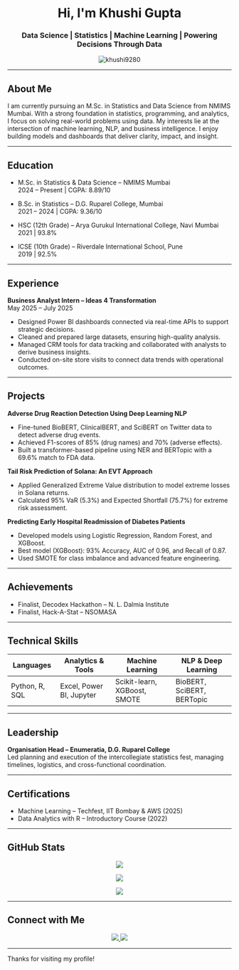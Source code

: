 <h1 align="center">Hi, I'm Khushi Gupta</h1>
<h3 align="center">Data Science | Statistics | Machine Learning | Powering Decisions Through Data</h3>

<p align="center">
  <img src="https://komarev.com/ghpvc/?username=khushi9280&label=Profile%20views&color=0e75b6&style=flat" alt="khushi9280" />
</p>

---

## About Me

I am currently pursuing an M.Sc. in Statistics and Data Science from NMIMS Mumbai. With a strong foundation in statistics, programming, and analytics, I focus on solving real-world problems using data. My interests lie at the intersection of machine learning, NLP, and business intelligence. I enjoy building models and dashboards that deliver clarity, impact, and insight.

---

## Education

- M.Sc. in Statistics & Data Science – NMIMS Mumbai  
  2024 – Present | CGPA: 8.89/10

- B.Sc. in Statistics – D.G. Ruparel College, Mumbai  
  2021 – 2024 | CGPA: 9.36/10

- HSC (12th Grade) – Arya Gurukul International College, Navi Mumbai  
  2021 | 93.8%

- ICSE (10th Grade) – Riverdale International School, Pune  
  2019 | 92.5%

---

## Experience

**Business Analyst Intern – Ideas 4 Transformation**  
May 2025 – July 2025  
- Designed Power BI dashboards connected via real-time APIs to support strategic decisions.  
- Cleaned and prepared large datasets, ensuring high-quality analysis.  
- Managed CRM tools for data tracking and collaborated with analysts to derive business insights.  
- Conducted on-site store visits to connect data trends with operational outcomes.

---

## Projects

**Adverse Drug Reaction Detection Using Deep Learning NLP**  
- Fine-tuned BioBERT, ClinicalBERT, and SciBERT on Twitter data to detect adverse drug events.  
- Achieved F1-scores of 85% (drug names) and 70% (adverse effects).  
- Built a transformer-based pipeline using NER and BERTopic with a 69.6% match to FDA data.

**Tail Risk Prediction of Solana: An EVT Approach**  
- Applied Generalized Extreme Value distribution to model extreme losses in Solana returns.  
- Calculated 95% VaR (5.3%) and Expected Shortfall (75.7%) for extreme risk assessment.

**Predicting Early Hospital Readmission of Diabetes Patients**  
- Developed models using Logistic Regression, Random Forest, and XGBoost.  
- Best model (XGBoost): 93% Accuracy, AUC of 0.96, and Recall of 0.87.  
- Used SMOTE for class imbalance and advanced feature engineering.

---

## Achievements

- Finalist, Decodex Hackathon – N. L. Dalmia Institute  
- Finalist, Hack-A-Stat – NSOMASA

---

## Technical Skills

| Languages       | Analytics & Tools     | Machine Learning        | NLP & Deep Learning     |
|----------------|------------------------|--------------------------|--------------------------|
| Python, R, SQL | Excel, Power BI, Jupyter | Scikit-learn, XGBoost, SMOTE | BioBERT, SciBERT, BERTopic |

---

## Leadership

**Organisation Head – Enumeratia, D.G. Ruparel College**  
Led planning and execution of the intercollegiate statistics fest, managing timelines, logistics, and cross-functional coordination.

---

## Certifications

- Machine Learning – Techfest, IIT Bombay & AWS (2025)  
- Data Analytics with R – Introductory Course (2022)

---

## GitHub Stats

<p align="center">
  <img src="https://github-readme-stats.vercel.app/api/top-langs/?username=khushi9280&layout=compact&theme=tokyonight" />
</p>
<p align="center">
  <img src="https://github-readme-stats.vercel.app/api?username=khushi9280&show_icons=true&theme=tokyonight" />
</p>
<p align="center">
  <img src="https://github-readme-streak-stats.herokuapp.com?user=khushi9280&theme=tokyonight" />
</p>

---

## Connect with Me

<p align="center">
  <a href="https://www.linkedin.com/in/khushi-gupta" target="_blank">
    <img src="https://img.shields.io/badge/LinkedIn-Connect-blue?style=for-the-badge&logo=linkedin&logoColor=white" />
  </a>
  <a href="https://github.com/khushi9280" target="_blank">
    <img src="https://img.shields.io/badge/GitHub-Profile-black?style=for-the-badge&logo=github&logoColor=white" />
  </a>
</p>

---

Thanks for visiting my profile!
